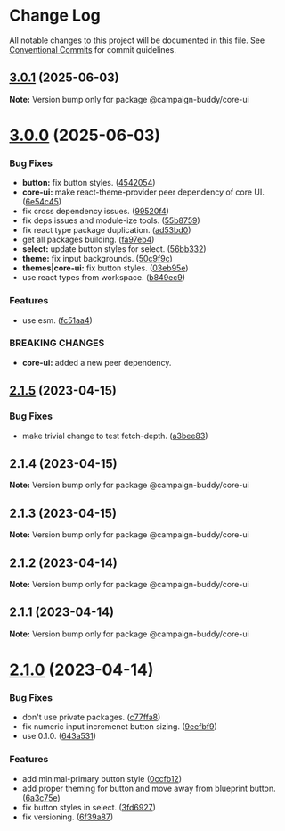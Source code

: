 # Change Log

All notable changes to this project will be documented in this file.
See [Conventional Commits](https://conventionalcommits.org) for commit guidelines.

## [3.0.1](https://github.com/Campaign-Buddy/campaign-buddy-packages/compare/v3.0.0...v3.0.1) (2025-06-03)

**Note:** Version bump only for package @campaign-buddy/core-ui

# [3.0.0](https://github.com/Campaign-Buddy/campaign-buddy-packages/compare/v2.1.5...v3.0.0) (2025-06-03)

### Bug Fixes

- **button:** fix button styles. ([4542054](https://github.com/Campaign-Buddy/campaign-buddy-packages/commit/45420546096619bbeea238bfb0f1e493c28fada2))
- **core-ui:** make react-theme-provider peer dependency of core UI. ([6e54c45](https://github.com/Campaign-Buddy/campaign-buddy-packages/commit/6e54c45304390e74858632649c79fa24287729e0))
- fix cross dependency issues. ([99520f4](https://github.com/Campaign-Buddy/campaign-buddy-packages/commit/99520f49845f976eceaf3b7d27a34bcc969c676e))
- fix deps issues and module-ize tools. ([55b8759](https://github.com/Campaign-Buddy/campaign-buddy-packages/commit/55b8759031f96da96d54ed92753f483d2c598122))
- fix react type package duplication. ([ad53bd0](https://github.com/Campaign-Buddy/campaign-buddy-packages/commit/ad53bd0881124deff48317ba39a3044e50e02e1b))
- get all packages building. ([fa97eb4](https://github.com/Campaign-Buddy/campaign-buddy-packages/commit/fa97eb46c6d90a32344c224082646b067049761f))
- **select:** update button styles for select. ([56bb332](https://github.com/Campaign-Buddy/campaign-buddy-packages/commit/56bb332e9d0b7dece8018f3e607d4521608030a9))
- **theme:** fix input backgrounds. ([50c9f9c](https://github.com/Campaign-Buddy/campaign-buddy-packages/commit/50c9f9c48e06a83f10680c694e3a4b4625aefae8))
- **themes|core-ui:** fix button styles. ([03eb95e](https://github.com/Campaign-Buddy/campaign-buddy-packages/commit/03eb95e5d355613696a3745883f2ab376f6c40bd))
- use react types from workspace. ([b849ec9](https://github.com/Campaign-Buddy/campaign-buddy-packages/commit/b849ec920f8e3ffe84af22463e3df1c5e21b2e8e))

### Features

- use esm. ([fc51aa4](https://github.com/Campaign-Buddy/campaign-buddy-packages/commit/fc51aa47a266d1f766a4a7ad125b1643d1b9893c))

### BREAKING CHANGES

- **core-ui:** added a new peer dependency.

## [2.1.5](https://github.com/Campaign-Buddy/campaign-buddy-packages/compare/v2.1.4...v2.1.5) (2023-04-15)

### Bug Fixes

- make trivial change to test fetch-depth. ([a3bee83](https://github.com/Campaign-Buddy/campaign-buddy-packages/commit/a3bee8375c12cf5cd7372b7b9f1882ed05b4f215))

## 2.1.4 (2023-04-15)

**Note:** Version bump only for package @campaign-buddy/core-ui

## 2.1.3 (2023-04-15)

**Note:** Version bump only for package @campaign-buddy/core-ui

## 2.1.2 (2023-04-14)

**Note:** Version bump only for package @campaign-buddy/core-ui

## 2.1.1 (2023-04-14)

**Note:** Version bump only for package @campaign-buddy/core-ui

# [2.1.0](https://github.com/Campaign-Buddy/campaign-buddy-packages/compare/v0.1.0...v2.1.0) (2023-04-14)

### Bug Fixes

- don't use private packages. ([c77ffa8](https://github.com/Campaign-Buddy/campaign-buddy-packages/commit/c77ffa86af7fd5a96338f2a9793572b94844d8af))
- fix numeric input incremenet button sizing. ([9eefbf9](https://github.com/Campaign-Buddy/campaign-buddy-packages/commit/9eefbf9c19175c005ab5c93625d6a9b92527ec52))
- use 0.1.0. ([643a531](https://github.com/Campaign-Buddy/campaign-buddy-packages/commit/643a53115d365fc4523a22e018a8db0c009510be))

### Features

- add minimal-primary button style ([0ccfb12](https://github.com/Campaign-Buddy/campaign-buddy-packages/commit/0ccfb12a8b49e8ed7f5a31dd61ba5349b6e47f8a))
- add proper theming for button and move away from blueprint button. ([6a3c75e](https://github.com/Campaign-Buddy/campaign-buddy-packages/commit/6a3c75e39be1437e2cb8ee90238bc4ce9f4a34aa))
- fix button styles in select. ([3fd6927](https://github.com/Campaign-Buddy/campaign-buddy-packages/commit/3fd69272473f3d33fa4196ef4ec33ad56e05279f))
- fix versioning. ([6f39a87](https://github.com/Campaign-Buddy/campaign-buddy-packages/commit/6f39a87b85365175f175e177d4f4ca3edd20b2e8))
